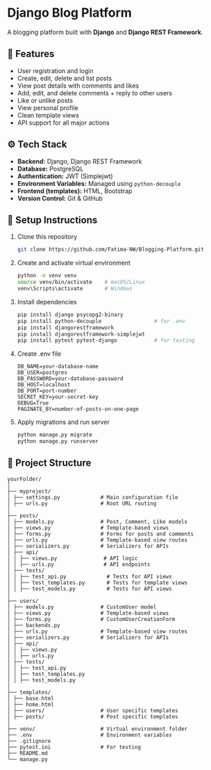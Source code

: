 # Django Blog Platform

A blogging platform built with **Django** and **Django REST Framework**.

## 🚀 Features

- User registration and login
- Create, edit, delete and list posts
- View post details with comments and likes
- Add, edit, and delete comments + reply to other users
- Like or unlike posts
- View personal profile
- Clean template views
- API support for all major actions

## ⚙️ Tech Stack

- **Backend:** Django, Django REST Framework
- **Database:** PostgreSQL
- **Authentication:** JWT (Simplejwt)
- **Environment Variables:** Managed using `python-decouple`
- **Frontend (templates):** HTML, Bootstrap
- **Version Control:** Git & GitHub

## 🧰 Setup Instructions

1. Clone this repository 
    ```bash
    git clone https://github.com/Fatima-NW/Blogging-Platform.git
    ```
2. Create and activate virtual environment
    ```bash
    python -m venv venv
    source venv/bin/activate    # macOS/Linux
    venv\Scripts\activate       # Windows
    ```
3. Install dependencies
    ```bash
    pip install django psycopg2-binary
    pip install python-decouple                 # for .env
    pip install djangorestframework
    pip install djangorestframework-simplejwt 
    pip install pytest pytest-django            # for testing
    ```
4. Create .env file
    ```env
    DB_NAME=your-database-name
    DB_USER=postgres
    DB_PASSWORD=your-database-password
    DB_HOST=localhost
    DB_PORT=port-number
    SECRET_KEY=your-secret-key
    DEBUG=True
    PAGINATE_BY=number-of-posts-on-one-page
    ```
5. Apply migrations and run server
    ```bash
    python manage.py migrate
    python manage.py runserver
    ```

## 📂 Project Structure
```
yourFolder/
│
├── myproject/
│ ├── settings.py             # Main configuration file
│ ├── urls.py                 # Root URL routing
│
├── posts/
│ ├── models.py               # Post, Comment, Like models
│ ├── views.py                # Template-based views
│ ├── forms.py                # Forms for posts and comments
│ ├── urls.py                 # Template-based view routes
│ ├── serializers.py          # Serializers for APIs
│ ├── api/                    
│ │ ├── views.py               # API logic
│ │ ├── urls.py                # API endpoints
│ ├── tests/                    
│ │ ├── test_api.py             # Tests for API views
│ │ ├── test_templates.py       # Tests for template views
│ │ ├── test_models.py          # Tests for API views
│
├── users/
│ ├── models.py               # CustomUser model
│ ├── views.py                # Template-based views
│ ├── forms.py                # CustomUserCreationForm
│ ├── backends.py             
│ ├── urls.py                 # Template-based view routes
│ ├── serializers.py          # Serializers for APIs
│ ├── api/                    
│ │ ├── views.py             
│ │ ├── urls.py              
│ ├── tests/                    
│ │ ├── test_api.py            
│ │ ├── test_templates.py      
│ │ ├── test_models.py                  
│
├── templates/
│ ├── base.html 
│ ├── home.html     
│ ├── users/                  # User specific templates 
│ ├── posts/                  # Post specific templates 
│
├── venv/                     # Virtual environment folder
├── .env                      # Environment variables
├── .gitignore 
├── pytest.ini                # For testing
├── README.md 
└── manage.py
```
